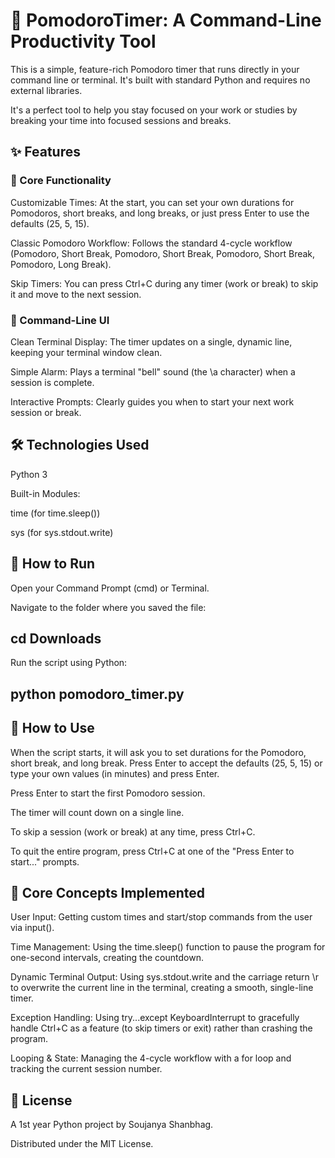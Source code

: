 # 🍅 PomodoroTimer: A Command-Line Productivity Tool

This is a simple, feature-rich Pomodoro timer that runs directly in your command line or terminal. It's built with standard Python and requires no external libraries.

It's a perfect tool to help you stay focused on your work or studies by breaking your time into focused sessions and breaks.

## ✨ Features

### 🚀 Core Functionality

Customizable Times: At the start, you can set your own durations for Pomodoros, short breaks, and long breaks, or just press Enter to use the defaults (25, 5, 15).

Classic Pomodoro Workflow: Follows the standard 4-cycle workflow (Pomodoro, Short Break, Pomodoro, Short Break, Pomodoro, Short Break, Pomodoro, Long Break).

Skip Timers: You can press Ctrl+C during any timer (work or break) to skip it and move to the next session.

### 🎨 Command-Line UI

Clean Terminal Display: The timer updates on a single, dynamic line, keeping your terminal window clean.

Simple Alarm: Plays a terminal "bell" sound (the \a character) when a session is complete.

Interactive Prompts: Clearly guides you when to start your next work session or break.

## 🛠️ Technologies Used

Python 3

Built-in Modules:

time (for time.sleep())

sys (for sys.stdout.write)

## 🚀 How to Run

Open your Command Prompt (cmd) or Terminal.

Navigate to the folder where you saved the file:

## cd Downloads

Run the script using Python:

## python pomodoro_timer.py

## 📖 How to Use

When the script starts, it will ask you to set durations for the Pomodoro, short break, and long break. Press Enter to accept the defaults (25, 5, 15) or type your own values (in minutes) and press Enter.

Press Enter to start the first Pomodoro session.

The timer will count down on a single line.

To skip a session (work or break) at any time, press Ctrl+C.

To quit the entire program, press Ctrl+C at one of the "Press Enter to start..." prompts.

## 🎯 Core Concepts Implemented

User Input: Getting custom times and start/stop commands from the user via input().

Time Management: Using the time.sleep() function to pause the program for one-second intervals, creating the countdown.

Dynamic Terminal Output: Using sys.stdout.write and the carriage return \r to overwrite the current line in the terminal, creating a smooth, single-line timer.

Exception Handling: Using try...except KeyboardInterrupt to gracefully handle Ctrl+C as a feature (to skip timers or exit) rather than crashing the program.

Looping & State: Managing the 4-cycle workflow with a for loop and tracking the current session number.

## 📄 License

A 1st year Python project by Soujanya Shanbhag.

Distributed under the MIT License. 

